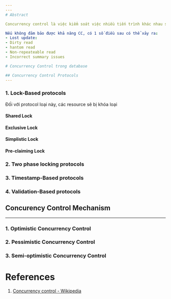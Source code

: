 ```yaml
---
---
# Abstract

Concurrency control là việc kiểm soát việc nhiều tiến trình khác nhau sử dụng chung tài nguyên (tranh chấp tài nguyên). Đây là 1 vấn đề quan trọng trong computer science, [[Operating System|os]] nói chung và [[Database]] nói riêng. Đối với các database, concurrency control là việc đảm bảo tính thống nhất dữ liệu cho các câu [[SQL|query]] khi rất nhiều các thao tác đọc ghi được thực hiện đồng thời với nhau, đảm bảo ko có conflict giữa các operations. Nó đặc biệt quan trọng trong các [[Relational Database]] khi mà các [[Database]] loại này yêu cầu rất cao về tính [[ACID]].

Nếu không đảm bảo được khả năng CC, có 1 số điều sau có thể xảy ra:
- Lost update:
- Dirty read
- hantom read
- Non-repeateable read
- Incorrect summary issues

# Concurrency Control trong database

## Concurrency Control Protocols
---
```


### 1. Lock-Based protocols

Đối với protocol loại này, các resource sẽ bị khóa loại 
#### Shared Lock
#### Exclusive Lock
#### Simplistic Lock
#### Pre-claiming Lock

### 2. Two phase locking protocols
### 3. Timestamp-Based protocols
### 4. Validation-Based protocols

## Concurency Control Mechanism
---
### 1. Optimistic Concurrency Control
### 2. Pessimistic Concurrency Control
### 3. Semi-optimistic Concurrency Control

# References

1. [Concurrency control - Wikipedia](https://en.wikipedia.org/wiki/Concurrency_control)